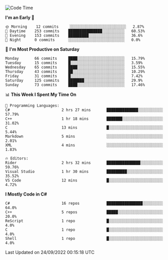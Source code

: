 <!--START_SECTION:waka-->
![Code Time](http://img.shields.io/badge/Code%20Time-826%20hrs%2034%20mins-blue)

**I'm an Early 🐤** 

```text
🌞 Morning    12 commits     ░░░░░░░░░░░░░░░░░░░░░░░░░   2.87% 
🌆 Daytime    253 commits    ███████████████░░░░░░░░░░   60.53% 
🌃 Evening    153 commits    █████████░░░░░░░░░░░░░░░░   36.6% 
🌙 Night      0 commits      ░░░░░░░░░░░░░░░░░░░░░░░░░   0.0%

```
📅 **I'm Most Productive on Saturday** 

```text
Monday       66 commits     ████░░░░░░░░░░░░░░░░░░░░░   15.79% 
Tuesday      15 commits     █░░░░░░░░░░░░░░░░░░░░░░░░   3.59% 
Wednesday    65 commits     ████░░░░░░░░░░░░░░░░░░░░░   15.55% 
Thursday     43 commits     ██░░░░░░░░░░░░░░░░░░░░░░░   10.29% 
Friday       31 commits     █░░░░░░░░░░░░░░░░░░░░░░░░   7.42% 
Saturday     125 commits    ███████░░░░░░░░░░░░░░░░░░   29.9% 
Sunday       73 commits     ████░░░░░░░░░░░░░░░░░░░░░   17.46%

```


📊 **This Week I Spent My Time On** 

```text
💬 Programming Languages: 
C#                       2 hrs 27 mins       ██████████████░░░░░░░░░░░   57.79% 
C++                      1 hr 18 mins        ███████░░░░░░░░░░░░░░░░░░   31.02% 
C                        13 mins             █░░░░░░░░░░░░░░░░░░░░░░░░   5.44% 
Markdown                 5 mins              ░░░░░░░░░░░░░░░░░░░░░░░░░   2.01% 
XML                      4 mins              ░░░░░░░░░░░░░░░░░░░░░░░░░   1.83%

🔥 Editors: 
Rider                    2 hrs 32 mins       ███████████████░░░░░░░░░░   59.76% 
Visual Studio            1 hr 30 mins        █████████░░░░░░░░░░░░░░░░   35.52% 
VS Code                  12 mins             █░░░░░░░░░░░░░░░░░░░░░░░░   4.72%

```

**I Mostly Code in C#** 

```text
C#                       16 repos            ████████████████░░░░░░░░░   64.0% 
C++                      5 repos             █████░░░░░░░░░░░░░░░░░░░░   20.0% 
ReScript                 1 repo              █░░░░░░░░░░░░░░░░░░░░░░░░   4.0% 
C                        1 repo              █░░░░░░░░░░░░░░░░░░░░░░░░   4.0% 
Shell                    1 repo              █░░░░░░░░░░░░░░░░░░░░░░░░   4.0%

```



 Last Updated on 24/09/2022 00:15:18 UTC
<!--END_SECTION:waka-->
